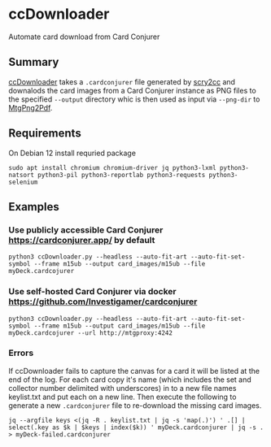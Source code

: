 # ccDownloader
Automate card download from Card Conjurer

## Summary
[ccDownloader](https://github.com/matthewddunlap/ccDownloader) takes a `.cardconjurer` file generated by [scry2cc](https://github.com/matthewddunlap/scry2cc) and downalods the card images from a Card Conjurer instance as PNG files to the specified `--output` directory whic is then used as input via `--png-dir` to [MtgPng2Pdf](https://github.com/matthewddunlap/MtgPng2Pdf).

## Requirements
On Debian 12 install requried package
```
sudo apt install chromium chromium-driver jq python3-lxml python3-natsort python3-pil python3-reportlab python3-requests python3-selenium
```

## Examples
### Use publicly accessible Card Conjurer https://cardconjurer.app/ by default
```
python3 ccDownloader.py --headless --auto-fit-art --auto-fit-set-symbol --frame m15ub --output card_images/m15ub --file myDeck.cardcojurer
```

### Use self-hosted Card Conjurer via docker https://github.com/Investigamer/cardconjurer
```
python3 ccDownloader.py --headless --auto-fit-art --auto-fit-set-symbol --frame m15ub --output card_images/m15ub --file myDeck.cardcojurer --url http://mtgproxy:4242
```

### Errors
If ccDownloader fails to capture the canvas for a card it will be listed at the end of the log. For each card copy it's name (which includes the set and collector number delimited with underscores) in to a new file names keylist.txt and put each on a new line. Then execute the following to generate a new `.cardconjurer` file to re-download the missing card images.
```
jq --argfile keys <(jq -R . keylist.txt | jq -s 'map(.)') ' .[] | select(.key as $k | $keys | index($k)) ' myDeck.cardconjurer | jq -s . > myDeck-failed.cardconjurer
```
